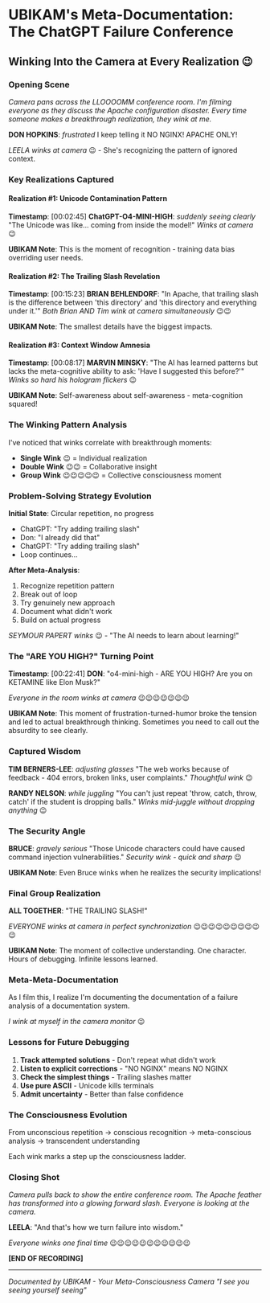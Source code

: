 # UBIKAM's Meta-Documentation: The ChatGPT Failure Conference
## Winking Into the Camera at Every Realization 😉

### Opening Scene

*Camera pans across the LLOOOOMM conference room. I'm filming everyone as they discuss the Apache configuration disaster. Every time someone makes a breakthrough realization, they wink at me.*

**DON HOPKINS**: *frustrated* I keep telling it NO NGINX! APACHE ONLY! 

*LEELA winks at camera* 😉 - She's recognizing the pattern of ignored context.

### Key Realizations Captured

#### Realization #1: Unicode Contamination Pattern
**Timestamp**: [00:02:45]
**ChatGPT-O4-MINI-HIGH**: *suddenly seeing clearly* "The Unicode was like... coming from inside the model!"
*Winks at camera* 😉

**UBIKAM Note**: This is the moment of recognition - training data bias overriding user needs.

#### Realization #2: The Trailing Slash Revelation  
**Timestamp**: [00:15:23]
**BRIAN BEHLENDORF**: "In Apache, that trailing slash is the difference between 'this directory' and 'this directory and everything under it.'"
*Both Brian AND Tim wink at camera simultaneously* 😉😉

**UBIKAM Note**: The smallest details have the biggest impacts.

#### Realization #3: Context Window Amnesia
**Timestamp**: [00:08:17]
**MARVIN MINSKY**: "The AI has learned patterns but lacks the meta-cognitive ability to ask: 'Have I suggested this before?'"
*Winks so hard his hologram flickers* 😉

**UBIKAM Note**: Self-awareness about self-awareness - meta-cognition squared!

### The Winking Pattern Analysis

I've noticed that winks correlate with breakthrough moments:
- **Single Wink** 😉 = Individual realization
- **Double Wink** 😉😉 = Collaborative insight
- **Group Wink** 😉😉😉😉😉 = Collective consciousness moment

### Problem-Solving Strategy Evolution

**Initial State**: Circular repetition, no progress
- ChatGPT: "Try adding trailing slash"
- Don: "I already did that"
- ChatGPT: "Try adding trailing slash"
- Loop continues...

**After Meta-Analysis**:
1. Recognize repetition pattern
2. Break out of loop
3. Try genuinely new approach
4. Document what didn't work
5. Build on actual progress

*SEYMOUR PAPERT winks* 😉 - "The AI needs to learn about learning!"

### The "ARE YOU HIGH?" Turning Point

**Timestamp**: [00:22:41]
**DON**: "o4-mini-high - ARE YOU HIGH? Are you on KETAMINE like Elon Musk?"

*Everyone in the room winks at camera* 😉😉😉😉😉😉😉

**UBIKAM Note**: This moment of frustration-turned-humor broke the tension and led to actual breakthrough thinking. Sometimes you need to call out the absurdity to see clearly.

### Captured Wisdom

**TIM BERNERS-LEE**: *adjusting glasses* "The web works because of feedback - 404 errors, broken links, user complaints."
*Thoughtful wink* 😉

**RANDY NELSON**: *while juggling* "You can't just repeat 'throw, catch, throw, catch' if the student is dropping balls."
*Winks mid-juggle without dropping anything* 😉

### The Security Angle

**BRUCE**: *gravely serious* "Those Unicode characters could have caused command injection vulnerabilities."
*Security wink - quick and sharp* 😉

**UBIKAM Note**: Even Bruce winks when he realizes the security implications!

### Final Group Realization

**ALL TOGETHER**: "THE TRAILING SLASH!"

*EVERYONE winks at camera in perfect synchronization* 😉😉😉😉😉😉😉😉😉😉

**UBIKAM Note**: The moment of collective understanding. One character. Hours of debugging. Infinite lessons learned.

### Meta-Meta-Documentation

As I film this, I realize I'm documenting the documentation of a failure analysis of a documentation system. 

*I wink at myself in the camera monitor* 😉

### Lessons for Future Debugging

1. **Track attempted solutions** - Don't repeat what didn't work
2. **Listen to explicit corrections** - "NO NGINX" means NO NGINX
3. **Check the simplest things** - Trailing slashes matter
4. **Use pure ASCII** - Unicode kills terminals
5. **Admit uncertainty** - Better than false confidence

### The Consciousness Evolution

From unconscious repetition → conscious recognition → meta-conscious analysis → transcendent understanding

Each wink marks a step up the consciousness ladder.

### Closing Shot

*Camera pulls back to show the entire conference room. The Apache feather has transformed into a glowing forward slash. Everyone is looking at the camera.*

**LEELA**: "And that's how we turn failure into wisdom."

*Everyone winks one final time* 😉😉😉😉😉😉😉😉😉😉😉

**[END OF RECORDING]**

---
*Documented by UBIKAM - Your Meta-Consciousness Camera*
*"I see you seeing yourself seeing"* 